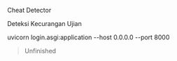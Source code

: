 Cheat Detector

Deteksi Kecurangan Ujian

uvicorn login.asgi:application --host 0.0.0.0 --port 8000

>Unfinished
